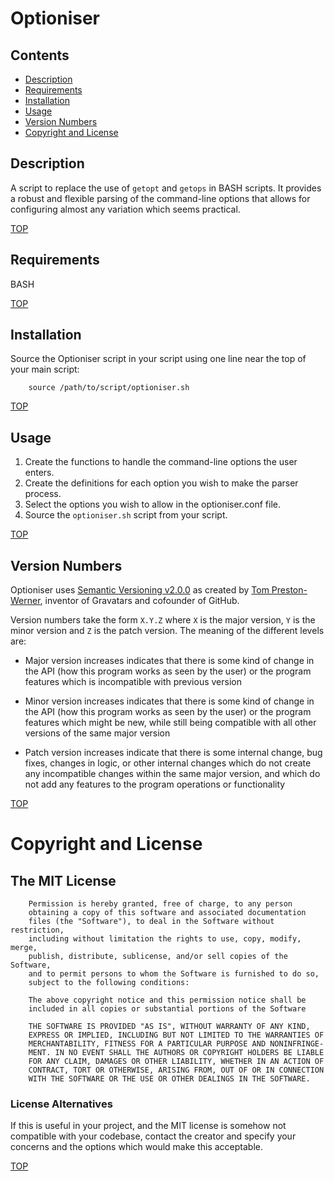 # Optioniser

## Contents

- [Description](#description)
- [Requirements](#requirements)
- [Installation](#installation)
- [Usage](#usage)
- [Version Numbers](#version-numbers)
- [Copyright and License](#copyright-and-license)


## Description

A script to replace the use of `getopt` and `getops` in BASH scripts. It provides a robust and flexible parsing of the command-line options that allows for configuring almost any variation which seems practical.

[TOP](#contents)

## Requirements

BASH

[TOP](#contents)

## Installation

Source the Optioniser script in your script using one line near the top of your main script:

```
    source /path/to/script/optioniser.sh
```

[TOP](#contents)

## Usage

1. Create the functions to handle the command-line options the user
   enters.
2. Create the definitions for each option you wish to make the parser process.
3. Select the options you wish to allow in the optioniser.conf file.
4. Source the `optioniser.sh` script from your script.

[TOP](#contents)

## Version Numbers

Optioniser uses [Semantic Versioning v2.0.0](https://semver.org/spec/v2.0.0.html) as created by [Tom Preston-Werner](http://tom.preston-werner.com/), inventor of Gravatars and cofounder of GitHub.

Version numbers take the form `X.Y.Z` where `X` is the major version, `Y` is the minor version and `Z` is the patch version. The meaning of the different levels are:

- Major version increases indicates that there is some kind of change in the API (how this program works as seen by the user) or the program features which is incompatible with previous version

- Minor version increases indicates that there is some kind of change in the API (how this program works as seen by the user) or the program features which might be new, while still being compatible with all other versions of the same major version

- Patch version increases indicate that there is some internal change, bug fixes, changes in logic, or other internal changes which do not create any incompatible changes within the same major version, and which do not add any features to the program operations or functionality

[TOP](#contents)

# Copyright and License

## The MIT License
```
    Permission is hereby granted, free of charge, to any person
    obtaining a copy of this software and associated documentation
    files (the "Software"), to deal in the Software without restriction,
    including without limitation the rights to use, copy, modify, merge,
    publish, distribute, sublicense, and/or sell copies of the Software,
    and to permit persons to whom the Software is furnished to do so,
    subject to the following conditions:

    The above copyright notice and this permission notice shall be
    included in all copies or substantial portions of the Software

    THE SOFTWARE IS PROVIDED "AS IS", WITHOUT WARRANTY OF ANY KIND,
    EXPRESS OR IMPLIED, INCLUDING BUT NOT LIMITED TO THE WARRANTIES OF
    MERCHANTABILITY, FITNESS FOR A PARTICULAR PURPOSE AND NONINFRINGE-
    MENT. IN NO EVENT SHALL THE AUTHORS OR COPYRIGHT HOLDERS BE LIABLE
    FOR ANY CLAIM, DAMAGES OR OTHER LIABILITY, WHETHER IN AN ACTION OF
    CONTRACT, TORT OR OTHERWISE, ARISING FROM, OUT OF OR IN CONNECTION
    WITH THE SOFTWARE OR THE USE OR OTHER DEALINGS IN THE SOFTWARE.
```

### License Alternatives

If this is useful in your project, and the MIT license is somehow not compatible with your codebase, contact the creator and specify your concerns and the options which would make this acceptable.

[TOP](#contents)
